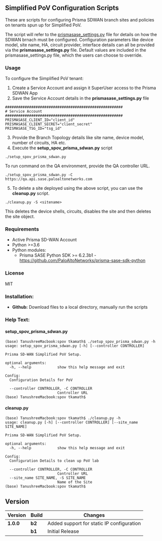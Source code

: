 ## Simplified PoV Configuration Scripts
These are scripts for configuring Prisma SDWAN branch sites and policies on tenants spun up for Simplified PoV.

The script will refer to the [prismasase_settings.py](https://bitbucket.paloaltonetworks.local/projects/CGTME/repos/spov/browse/prismasase_settings.py.example) file for details on how the SDWAN brnach must be configured.
Configuration parameters like device model, site name, HA, circuit provider, interface details can all be provided via the **prismasase_settings.py** file. Default values are included in the prismasase_settings.py file, which the users can choose to override. 

### Usage
To configure the Simplified PoV tenant:
1. Create a Service Account and assign it SuperUser access to the Prisma SDWAN App
2. Save the Service Account details in the **prismasase_settings.py** file
```angular2html
######################################################
# Service Account
######################################################
PRISMASASE_CLIENT_ID="client_id"
PRISMASASE_CLIENT_SECRET="client_secret"
PRISMASASE_TSG_ID="tsg_id"
```

3. Provide the Branch Topology details like site name, device model, number of circuits, HA etc.
4. Execute the **setup_spov_prisma_sdwan.py** script
```angular2html
./setup_spov_prisma_sdwan.py
```
To run command on the QA environment, provide the QA controller URL.
```angular2html
./setup_spov_prisma_sdwan.py -C https://qa.api.sase.paloaltonetworks.com
```

5. To delete a site deployed using the above script, you can use the **cleanup.py** script.
```angular2html
./cleanup.py -S <sitename>
```
This deletes the device shells, circuits, disables the site and then deletes the site object.


### Requirements
* Active Prisma SD-WAN Account
* Python >=3.6
* Python modules:
  * Prisma SASE Python SDK >= 6.2.3b1 - <https://github.com/PaloAltoNetworks/prisma-sase-sdk-python>

### License
MIT

### Installation:
 - **Github:** Download files to a local directory, manually run the scripts


### Help Text:
#### setup_spov_prisma_sdwan.py
```
(base) TanushreeMacbook:spov tkamath$ ./setup_spov_prisma_sdwan.py -h
usage: setup_spov_prisma_sdwan.py [-h] [--controller CONTROLLER]

Prisma SD-WAN Simplified PoV Setup.

optional arguments:
  -h, --help            show this help message and exit

Config:
  Configuration Details for PoV

  --controller CONTROLLER, -C CONTROLLER
                        Controller URL
(base) TanushreeMacbook:spov tkamath$ 
```

#### cleanup.py
```
(base) TanushreeMacbook:spov tkamath$ ./cleanup.py -h
usage: cleanup.py [-h] [--controller CONTROLLER] [--site_name SITE_NAME]

Prisma SD-WAN Simplified PoV Setup.

optional arguments:
  -h, --help            show this help message and exit

Config:
  Configuration Details to clean up PoV lab

  --controller CONTROLLER, -C CONTROLLER
                        Controller URL
  --site_name SITE_NAME, -S SITE_NAME
                        Name of the Site
(base) TanushreeMacbook:spov tkamath$ 

```


## Version
| Version | Build | Changes |
| ------- | ----- | ------- |
| **1.0.0** | **b2** | Added support for static IP configuration |
|           | **b1** | Initial Release |
